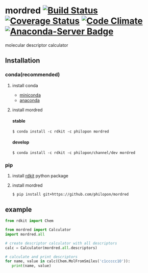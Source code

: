 mordred [![Build Status](https://travis-ci.org/philopon/mordred.svg?branch=master)](https://travis-ci.org/philopon/mordred) [![Coverage Status](https://coveralls.io/repos/philopon/mordred/badge.svg?branch=master&service=github)](https://coveralls.io/github/philopon/mordred?branch=master) [![Code Climate](https://codeclimate.com/github/philopon/mordred/badges/gpa.svg)](https://codeclimate.com/github/philopon/mordred) [![Anaconda-Server Badge](https://anaconda.org/philopon/mordred/badges/version.svg)](https://anaconda.org/philopon/mordred)
==
molecular descriptor calculator

Installation
--
### conda(recommended)

1. install conda

    * [miniconda](http://conda.pydata.org/miniconda.html)
    * [anaconda](https://www.continuum.io/why-anaconda)

2. install mordred

    #### stable
    
    ```
    $ conda install -c rdkit -c philopon mordred
    ```
    
    #### develop
    
    ```
    $ conda install -c rdkit -c philopon/channel/dev mordred
    ```

### pip

1. install [rdkit](http://www.rdkit.org/) python package

2. install mordred

   ```
   $ pip install git+https://github.com/philopon/mordred
   ```

example
--

```.py
from rdkit import Chem

from mordred import Calculator
import mordred.all

# create descriptor calculator with all descriptors
calc = Calculator(mordred.all.descriptors)

# calculate and print descriptors
for name, value in calc(Chem.MolFromSmiles('c1ccccc1O')):
   print(name, value)
```
